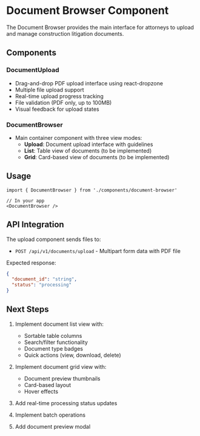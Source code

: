 # Document Browser Component

The Document Browser provides the main interface for attorneys to upload and manage construction litigation documents.

## Components

### DocumentUpload
- Drag-and-drop PDF upload interface using react-dropzone
- Multiple file upload support
- Real-time upload progress tracking
- File validation (PDF only, up to 100MB)
- Visual feedback for upload states

### DocumentBrowser
- Main container component with three view modes:
  - **Upload**: Document upload interface with guidelines
  - **List**: Table view of documents (to be implemented)
  - **Grid**: Card-based view of documents (to be implemented)

## Usage

```tsx
import { DocumentBrowser } from './components/document-browser'

// In your app
<DocumentBrowser />
```

## API Integration

The upload component sends files to:
- `POST /api/v1/documents/upload` - Multipart form data with PDF file

Expected response:
```json
{
  "document_id": "string",
  "status": "processing"
}
```

## Next Steps

1. Implement document list view with:
   - Sortable table columns
   - Search/filter functionality
   - Document type badges
   - Quick actions (view, download, delete)

2. Implement document grid view with:
   - Document preview thumbnails
   - Card-based layout
   - Hover effects

3. Add real-time processing status updates
4. Implement batch operations
5. Add document preview modal